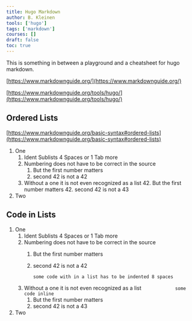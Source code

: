 ```yaml
---
title: Hugo Markdown
author: B. Kleinen
tools: ['hugo']
tags: ['markdown']
courses: []
draft: false
toc: true
---
```


This is something in between a playground and a cheatsheet for hugo markdown.

[https://www.markdownguide.org/](https://www.markdownguide.org/)

[https://www.markdownguide.org/tools/hugo/](https://www.markdownguide.org/tools/hugo/)

## Ordered Lists

[https://www.markdownguide.org/basic-syntax#ordered-lists](https://www.markdownguide.org/basic-syntax#ordered-lists)

1. One
    1. Ident Sublists 4 Spaces or 1 Tab more
    23. Numbering does not have to be correct in the source
        1. But the first number matters
        42. second 42 is not a 42
    23. Without a one it is not even recognized as a list
        42. But the first number matters
        42. second 42 is not a 43        
2. Two

## Code in Lists

1. One
    1. Ident Sublists 4 Spaces or 1 Tab more
    23. Numbering does not have to be correct in the source
        1. But the first number matters
        42. second 42 is not a 42

                some code with in a list has to be indented 8 spaces
    23. Without a one it is not even recognized as a list
        `            some code inline`
        1. But the first number matters
        42. second 42 is not a 43        
2. Two

